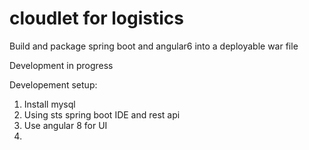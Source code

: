 # cloudlet for logistics
Build and package spring boot and angular6 into a deployable war file

Development in progress

Developement setup:


1. Install mysql
2. Using sts spring boot IDE and rest api
3. Use angular 8 for UI
4. 
